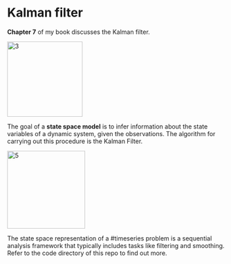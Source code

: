
# Kalman filter

**Chapter 7** of my book discusses the Kalman filter.

<img width="174" alt="3" src="https://github.com/user-attachments/assets/6d8c55ba-1e33-48e4-976d-f69658fdb3c2">


The goal of a **state space model** is to infer information about the state variables of a dynamic system, given the observations. The algorithm for carrying out this procedure is the Kalman Filter.

<img width="180" alt="5" src="https://github.com/user-attachments/assets/fa9e1f16-1d4f-44bc-b576-1411e34f18c4">

The state space representation of a #timeseries problem is a sequential analysis framework that typically includes tasks like filtering and smoothing.
Refer to the code directory of this repo to find out more.
